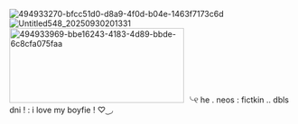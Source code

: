 ![494933270-bfcc51d0-d8a9-4f0d-b04e-1463f7173c6d](https://github.com/user-attachments/assets/56141365-d448-4421-a6f7-c6e813120ec6)![Untitled548_20250930201331](https://github.com/user-attachments/assets/73b96676-0288-4956-9587-7568fc1d8194)<img width="309" height="133" alt="494933969-bbe16243-4183-4d89-bbde-6c8cfa075faa" src="https://github.com/user-attachments/assets/42a6b094-d58e-4ab8-b622-fa87fe377ba9" /> ╰୧  he  . neos  :  fictkin .. dbls dni ! : i love my boyfie ! ♡ ͜ ◞

